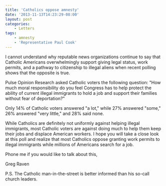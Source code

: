 ```yaml
---
title: 'Catholics oppose amnesty'
date: '2013-11-13T14:23:29-08:00'
layout: post
categories:
    - Letters
tags:
    - amnesty
    - 'Representative Paul Cook'
---
```


I cannot understand why reputable news organizations continue to say that Catholic Americans overwhelmingly support giving legal status, work permits, and a pathway to citizenship to illegal aliens when recent polling shows that the opposite is true.  
  
Pulse Opinion Research asked Catholic voters the following question: "How much moral responsibility do you feel Congress has to help protect the ability of current illegal immigrants to hold a job and support their families without fear of deportation?"

Only 14% of Catholic voters answered "a lot," while 27% answered "some," 26% answered "very little," and 28% said none.

While Catholics are definitely not uniformly against helping illegal immigrants, most Catholic voters are against doing much to help them keep their jobs and displace American workers. I hope you will take a close look at this poll and realize that most Catholics oppose granting work permits to illegal immigrants while millions of Americans search for a job.

Phone me if you would like to talk about this,

Greg Raven

P.S. The Catholic man-in-the-street is better informed than his so-call church leaders.